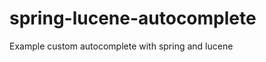 spring-lucene-autocomplete
========================

Example custom autocomplete with spring and lucene
